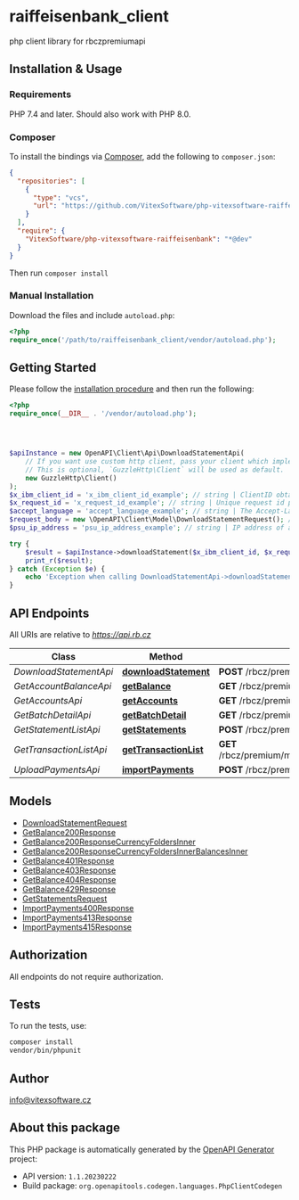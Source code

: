 # raiffeisenbank_client


 php client library for rbczpremiumapi 



## Installation & Usage


### Requirements

PHP 7.4 and later.
Should also work with PHP 8.0.

### Composer

To install the bindings via [Composer](https://getcomposer.org/), add the following to `composer.json`:

```json
{
  "repositories": [
    {
      "type": "vcs",
      "url": "https://github.com/VitexSoftware/php-vitexsoftware-raiffeisenbank.git"
    }
  ],
  "require": {
    "VitexSoftware/php-vitexsoftware-raiffeisenbank": "*@dev"
  }
}
```

Then run `composer install`

### Manual Installation

Download the files and include `autoload.php`:

```php
<?php
require_once('/path/to/raiffeisenbank_client/vendor/autoload.php');
```

## Getting Started

Please follow the [installation procedure](#installation--usage) and then run the following:

```php
<?php
require_once(__DIR__ . '/vendor/autoload.php');




$apiInstance = new OpenAPI\Client\Api\DownloadStatementApi(
    // If you want use custom http client, pass your client which implements `GuzzleHttp\ClientInterface`.
    // This is optional, `GuzzleHttp\Client` will be used as default.
    new GuzzleHttp\Client()
);
$x_ibm_client_id = 'x_ibm_client_id_example'; // string | ClientID obtained from Developer Portal - when you registered your app with us.
$x_request_id = 'x_request_id_example'; // string | Unique request id provided by consumer application for reference and auditing.
$accept_language = 'accept_language_example'; // string | The Accept-Language request HTTP header is used to determine document  language. Supported languages are `cs` and `en`.
$request_body = new \OpenAPI\Client\Model\DownloadStatementRequest(); // \OpenAPI\Client\Model\DownloadStatementRequest
$psu_ip_address = 'psu_ip_address_example'; // string | IP address of a client - the end IP address of the client application (no server) in IPv4 or IPv6 format. If the bank client (your user) uses a browser by which he accesses your server app, we need to know the IP address of his browser. Always provide the closest IP address to the real end-user possible.

try {
    $result = $apiInstance->downloadStatement($x_ibm_client_id, $x_request_id, $accept_language, $request_body, $psu_ip_address);
    print_r($result);
} catch (Exception $e) {
    echo 'Exception when calling DownloadStatementApi->downloadStatement: ', $e->getMessage(), PHP_EOL;
}

```

## API Endpoints

All URIs are relative to *https://api.rb.cz*

Class | Method | HTTP request | Description
------------ | ------------- | ------------- | -------------
*DownloadStatementApi* | [**downloadStatement**](docs/Api/DownloadStatementApi.md#downloadstatement) | **POST** /rbcz/premium/mock/accounts/statements/download | 
*GetAccountBalanceApi* | [**getBalance**](docs/Api/GetAccountBalanceApi.md#getbalance) | **GET** /rbcz/premium/mock/accounts/{accountNumber}/balance | 
*GetAccountsApi* | [**getAccounts**](docs/Api/GetAccountsApi.md#getaccounts) | **GET** /rbcz/premium/mock/accounts | 
*GetBatchDetailApi* | [**getBatchDetail**](docs/Api/GetBatchDetailApi.md#getbatchdetail) | **GET** /rbcz/premium/mock/payments/batches/{batchFileId} | 
*GetStatementListApi* | [**getStatements**](docs/Api/GetStatementListApi.md#getstatements) | **POST** /rbcz/premium/mock/accounts/statements | 
*GetTransactionListApi* | [**getTransactionList**](docs/Api/GetTransactionListApi.md#gettransactionlist) | **GET** /rbcz/premium/mock/accounts/{accountNumber}/{currencyCode}/transactions | 
*UploadPaymentsApi* | [**importPayments**](docs/Api/UploadPaymentsApi.md#importpayments) | **POST** /rbcz/premium/mock/payments/batches | 

## Models

- [DownloadStatementRequest](docs/Model/DownloadStatementRequest.md)
- [GetBalance200Response](docs/Model/GetBalance200Response.md)
- [GetBalance200ResponseCurrencyFoldersInner](docs/Model/GetBalance200ResponseCurrencyFoldersInner.md)
- [GetBalance200ResponseCurrencyFoldersInnerBalancesInner](docs/Model/GetBalance200ResponseCurrencyFoldersInnerBalancesInner.md)
- [GetBalance401Response](docs/Model/GetBalance401Response.md)
- [GetBalance403Response](docs/Model/GetBalance403Response.md)
- [GetBalance404Response](docs/Model/GetBalance404Response.md)
- [GetBalance429Response](docs/Model/GetBalance429Response.md)
- [GetStatementsRequest](docs/Model/GetStatementsRequest.md)
- [ImportPayments400Response](docs/Model/ImportPayments400Response.md)
- [ImportPayments413Response](docs/Model/ImportPayments413Response.md)
- [ImportPayments415Response](docs/Model/ImportPayments415Response.md)

## Authorization
All endpoints do not require authorization.
## Tests

To run the tests, use:

```bash
composer install
vendor/bin/phpunit
```

## Author

info@vitexsoftware.cz

## About this package

This PHP package is automatically generated by the [OpenAPI Generator](https://openapi-generator.tech) project:

- API version: `1.1.20230222`
- Build package: `org.openapitools.codegen.languages.PhpClientCodegen`
